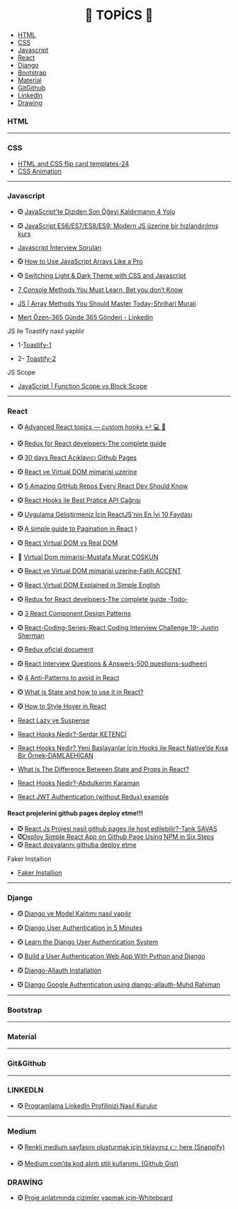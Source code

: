 <h1 align="center"> 📖 TOPİCS 📖 </h1>

- [HTML](#html)
- [CSS](#css)
- [Javascript](#javascript)
- [React](#react)
- [Django](#django)
- [Bootstrap](#bootstrap)
- [Material](#material)
- [GitGithub](#gitgithub)
- [Linkedln](#linkedln)
- [Drawing](#drawi̇ng)
### HTML

<hr>

### CSS
- [HTML and CSS flip card templates-24 ](https://freefrontend.com/css-flip-cards/)
- [CSS Animation](https://animate.style/)


<hr>

### Javascript
- ❎  [JavaScript'te Diziden Son Öğeyi Kaldırmanın 4 Yolu](https://medium.com/@iamdarius/4-ways-to-remove-the-last-element-from-an-array-in-javascript-17749b12be0c)

- ❎  [JavaScript ES6/ES7/ES8/ES9: Modern JS üzerine bir hızlandırılmış kurs](https://medium.com/@tibbz/javascript-es7-6-tutorial-a-crash-course-on-modern-js-753b8086c7c1#99af)
- [Javascript İnterview Soruları](https://www.javatpoint.com/javascript-interview-questions)
- ❎ [How to Use JavaScript Arrays Like a Pro](https://javascript.plainenglish.io/how-to-use-javascript-arrays-like-a-pro-3137b3218fef)

- ❎ [Switching Light & Dark Theme with CSS and Javascript](https://academind.com/tutorials/adding-dark-mode)

- [7 Console Methods You Must Learn, Bet you don’t Know](https://vatsalchauhan.medium.com/7-console-methods-you-must-learn-bet-you-dont-know-e18e33470887)

- [JS | Array Methods You Should Master Today-Shrihari Murali](https://medium.com/@shriharim006/js-array-methods-you-should-master-today-52b4e7f77981)

- [Mert Özen-365 Günde 365 Gönderi - Linkedin ](https://github.com/mrtozn1923/365PostsIn365Days-Linkedin)

<span>JS ile Toastify nasıl yaplılır</span>

 - 1-[Toastify-1](https://github.com/apvarun/toastify-js/blob/master/index.html)

 - 2- [Toastify-2](https://github.com/apvarun/toastify-js#readme)

 <span>JS Scope </span>

 - [JavaScript | Function Scope vs Block Scope](https://tugrulbayrak.medium.com/javascript-scope-65e86de65cff#:~:text=Yaz%C4%B1l%C4%B1m%20geli%C5%9Ftirirken%20de%C4%9Fi%C5%9Fkenlerden%2C%20objelerden%2C%20fonksiyonlardan,bu%20kapsama%20scope%20ad%C4%B1%20verilir.)

<hr>

### React

- ❎ [Advanced React topics — custom hooks ↩️ 💻 👊](https://medium.com/@daboigbae/advanced-react-topics-custom-hooks-%EF%B8%8F-f2a695595090)

- ❎  [Redux for React developers-The complete guide](https://kusham1998.medium.com/redux-for-react-developers-the-complete-guide-a2aca79880d7)

- ❎   [30 days React Açıklayıcı Github Pages ](https://github.com/Asabeneh/30-Days-Of-React)

- ❎  [React ve Virtual DOM mimarisi uzerine](https://fatihacet.com/react-ve-virtual-dom-mimarisi-uzerine/)
- ❎  [5 Amazing GitHub Repos Every React Dev Should Know](https://javascript.plainenglish.io/5-amazing-github-repos-every-react-dev-should-know-e893d7bfc261)
- ❎ [React Hooks ile Best Pratice API Çağrısı](https://medium.com/@hafidkrntn/based-practice-api-call-with-react-hooks-d2b2a99b84b4)

- ❎ [Uygulama Geliştirmeniz İçin ReactJS'nin En İyi 10 Faydası](https://zenbit-tech.medium.com/top-10-benefits-of-reactjs-for-your-application-development-a29ca13c3b17)

- ❎ [A simple guide to Pagination in React](https://levelup.gitconnected.com/a-simple-guide-to-pagination-in-react-facd6f785bd0)
)
- ❎ [React Virtual DOM vs Real DOM](https://medium.com/devinder/react-virtual-dom-vs-real-dom-23749ff7adc9)
- 🎥 [Virtual Dom mimarisi-Mustafa Murat COŞKUN](https://www.youtube.com/watch?v=_p1KmuE29KM&t=3s)
- ❎ [React ve Virtual DOM mimarisi uzerine-Fatih ACCENT](https://fatihacet.com/react-ve-virtual-dom-mimarisi-uzerine/)
- ❎ [React Virtual DOM Explained in Simple English](https://adhithiravi.medium.com/react-virtual-dom-explained-in-simple-english-fc2d0b277bc5)

- ❎ [Redux for React developers-The complete guide -Todo-](https://kusham1998.medium.com/redux-for-react-developers-the-complete-guide-a2aca79880d7)

- ❎ [3 React Component Design Patterns](https://medium.com/stackanatomy/3-react-component-design-patterns-you-should-know-about-3f1f48046da4)

- ❎ [React-Coding-Series-React Coding Interview Challenge 19- Justin Sherman](https://medium.com/@justin.sherman/react-coding-interview-challenge-19-5d1a7f06bf85)

- ❎ [Redux oficial document](https://redux.js.org/usage/)

- ❎ [React Interview Questions & Answers-500 questions-sudheerj](https://github.com/sudheerj/reactjs-interview-questions#what-is-react)

- ❎ [4 Anti-Patterns to avoid in React](https://levelup.gitconnected.com/4-anti-patterns-to-avoid-in-react-e6babb93e261)

- ❎ [What is State and how to use it in React?](https://medium.com/@goforindu/what-is-state-and-how-to-use-it-in-react-b04c4fe6bb55)

- ❎  [How to Style Hover in React](https://stackabuse.com/how-to-style-hover-in-react/)

- [React Lazy ve Suspense](https://medium.com/devopsturkiye/react-lazy-ve-suspense-94be7e8b28c)

- [React Hooks Nedir?-Serdar KETENCİ](https://www.serdarketenci.com/react-hooks-nedir/)
- [React Hooks Nedir? Yeni Başlayanlar İçin Hooks ile React Native’de Kısa Bir Örnek-DAMLAEHİCAN](https://medium.com/@damlaehican/react-hooks-nedir-yeni-ba%C5%9Flayanlar-i%CC%87%C3%A7in-hooks-ile-react-nativede-k%C4%B1sa-bir-%C3%B6rnek-3472b7f11f0c) 

- [What is The Difference Between State and Props in React?](https://eugene-stepnov.medium.comwhat-is-the-difference-between-state-and-props-in-react-e9e6a8a71c4e)

 - [React Hooks Nedir?-Abdulkerim Karaman](https://medium.com/bili%C5%9Fim-hareketi/react-hooks-nedir-9b7545c6c2ff)

 - [React JWT Authentication (without Redux) example](https://www.bezkoder.com/react-jwt-auth/)

#### React projelerini github pages deploy etme!!!
- ❎ [React Js Projesi nasil github pages ile host edilebilir?-Tarık SAVAS](https://atakansava.medium.com/react-js-projesi-nasil-github-pages-ile-host-edilebilir-88f83a3a7326)
- ❎[Deploy Simple React App on Github Page Using NPM in Six Steps](https://yumingchang1991.medium.com/deploy-simple-react-app-on-github-page-using-npm-in-six-steps-96d5aab76ed6)
-  ❎ [React dosyalarını githuba deploy etme](https://github.com/gitname/react-gh-pages)

<span>Faker Installion</span>

- [Faker Installion](https://faker.readthedocs.io/en/master/providers/faker.providers.python.html)


<hr>

### Django
- ❎ [Django ve Model Kalıtımı nasıl yapılır](https://medium.com/@utkucanbykl/django-ve-model-kal%C4%B1t%C4%B1m%C4%B1-95e414d0c2ea)
- ❎ [Django User Authentication in 5 Minutes](https://medium.com/swlh/django-user-authentication-in-5-minutes-4db08c5c459a)
- ❎ [Learn the Django User Authentication System](https://medium.com/kitepython/learn-the-django-user-authentication-system-30c9464b33eb)

- ❎ [Build a User Authentication Web App With Python and Django](https://towardsdatascience.com/build-a-user-authentication-web-app-with-python-and-django-c60000148724)

- ❎ [ Django-Allauth Installation](https://django-allauth.readthedocs.io/en/latest/installation.html)
- ❎ [Django Google Authentication using django-allauth-Muhd Rahiman](https://dev.to/mdrhmn/django-google-authentication-using-django-allauth-18f8)

<hr>

### Bootstrap

<hr>

### Material 

<hr>

### Git&Github

<hr>

### LINKEDLN

- ❎  [Programlama LinkedIn Profilinizi Nasıl Kurulur](https://javascript.plainenglish.io/how-to-set-up-your-programming-linkedin-profile-1c8322c24a72)

<hr>

### Medium

- ❎  [Renkli medium sayfasını oluşturmak için tıklayınız 👉  here (Snappify)](https://snappify.io/editor)

- ❎ [Medium.com’da kod alıntı stili kullanımı. (Github Gist)](https://medium.com/5bayt/medium-comda-kod-al%C4%B1nt%C4%B1-stili-nas%C4%B1l-kullan%C4%B1m%C4%B1-github-gist-bff8aba7ddea#:~:text=Sa%C4%9F%20%C3%BCstten%20%2B%20ile%20yeni%20gist,Otomatik%20olarak%20script%20alg%C4%B1layacakt%C4%B1r.)


### DRAWİNG

- ❎ [Proje anlatımında çizimler yapmak için-Whiteboard](https://webwhiteboard.com/)